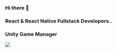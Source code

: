 ### Hi there 👋
### React & React Native Fullstack Developers.. 
### Unity Game Manager
 <!--
**Tanererkan06/tanererkan06** is a ✨ _special_ ✨ repository because its `README.md` (this file) appears on your GitHub profile.

Here are some ideas to get you started:

- 🔭 I’m currently working on ...
- 🌱 I’m currently learning ...
- 👯 I’m looking to collaborate on ...
- 🤔 I’m looking for help with ...
- 💬 Ask me about ...
- 📫 How to reach me: ...
- 😄 Pronouns: ...
- ⚡ Fun fact: ...
--><img src="https://github-readme-stats.vercel.app/api?username=tanererkan06&&show_icons=true&title_color=ffffff&icon_color=bb2acf&text_color=daf7dc&bg_color=151515"/>
